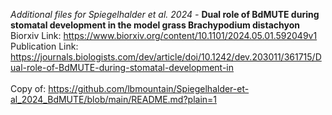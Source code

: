 *Additional files for Spiegelhalder et al. 2024 -* **Dual role of BdMUTE during stomatal development in the model grass Brachypodium distachyon**
<br>
Biorxiv Link: https://www.biorxiv.org/content/10.1101/2024.05.01.592049v1
<br>
Publication Link: https://journals.biologists.com/dev/article/doi/10.1242/dev.203011/361715/Dual-role-of-BdMUTE-during-stomatal-development-in
<br>
<br>
Copy of: https://github.com/lbmountain/Spiegelhalder-et-al_2024_BdMUTE/blob/main/README.md?plain=1
